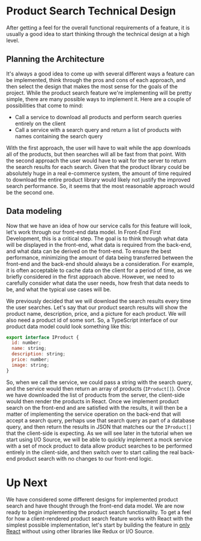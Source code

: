 # Product Search Technical Design

After getting a feel for the overall functional requirements of a feature, it is usually a good idea to start thinking through the technical design at a high level.

## Planning the Architecture

It's always a good idea to come up with several different ways a feature can be implemented, think through the pros and cons of each approach, and then select the design that makes the most sense for the goals of the project. While the product search feature we're implementing will be pretty simple, there are many possible ways to implement it. Here are a couple of possibilities that come to mind:

* Call a service to download all products and perform search queries entirely on the client
* Call a service with a search query and return a list of products with names containing the search query

With the first approach, the user will have to wait while the app downloads all of the products, but then searches will all be fast from that point. With the second approach the user would have to wait for the server to return the search results for each search. Given that the product library could be absolutely huge in a real e-commerce system, the amount of time required to download the entire product library would likely not justify the improved search performance. So, it seems that the most reasonable approach would be the second one.

## Data modeling

Now that we have an idea of how our service calls for this feature will look, let's work through our front-end data model. In Front-End First Development, this is a critical step. The goal is to think through what data will be displayed in the front-end, what data is required from the back-end, and what data can be derived on the front-end. To ensure the best performance, minimizing the amount of data being transferred between the front-end and the back-end should always be a consideration. For example, it is often acceptable to cache data on the client for a period of time, as we briefly considered in the first approach above. However, we need to carefully consider what data the user needs, how fresh that data needs to be, and what the typical use cases will be.

We previously decided that we will download the search results every time the user searches. Let's say that our product search results will show the product name, description, price, and a picture for each product. We will also need a product id of some sort. So, a TypeScript interface of our product data model could look something like this:

```javascript
export interface IProduct {
  id: number;
  name: string;
  description: string;
  price: number;
  image: string;
}
```

So, when we call the service, we could pass a string with the search query, and the service would then return an array of products (`IProduct[]`). Once we have downloaded the list of products from the server, the client-side would then render the products in React. Once we implement product search on the front-end and are satisfied with the results, it will then be a matter of implementing the service operation on the back-end that will accept a search query, perhaps use that search query as part of a database query, and then return the results in JSON that matches our the `IProduct[]` that the client-side is expecting. As we will see later in the tutorial when we start using I/O Source, we will be able to quickly implement a mock service with a set of mock product to data allow product searches to be performed entirely in the client-side, and then switch over to start calling the real back-end product search with no changes to our front-end logic.

# Up Next

We have considered some different designs for implemented product search and have thought through the front-end data model. We are now ready to begin implementing the product search functionality. To get a feel for how a client-rendered product search feature works with React with the simplest possible implementation, let's start by building the feature in [only React](./implementing-product-search-with-just-react.md) without using other libraries like Redux or I/O Source.